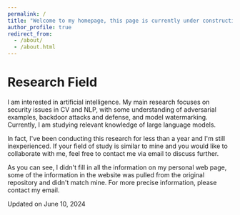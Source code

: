 ```yaml
---
permalink: /
title: "Welcome to my homepage, this page is currently under construction."
author_profile: true
redirect_from: 
  - /about/
  - /about.html
---
```



Research Field
======
I am interested in artificial intelligence. My main research focuses on security issues in CV and NLP, with some understanding of adversarial examples, backdoor attacks and defense, and model watermarking. Currently, I am studying relevant knowledge of large language models.

In fact, I've been conducting this research for less than a year and I'm still inexperienced. If your field of study is similar to mine and you would like to collaborate with me, feel free to contact me via email to discuss further.

As you can see, I didn't fill in all the information on my personal web page, some of the information in the website was pulled from the original repository and didn't match mine. For more precise information, please contact my email.

Updated on June 10, 2024
